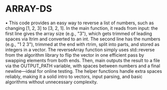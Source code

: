 # ARRAY-DS 
•	This code provides an easy way to reverse a list of numbers, such as changing [1, 2, 3] to [3, 2, 1]. In the main function, it reads from input: the first line gives the array size (e.g., "3"), which gets trimmed of leading spaces via ltrim and converted to an int. The second line has the numbers (e.g., "1 2 3"), trimmed at the end with rtrim, split into parts, and stored as integers in a vector. The reverseArray function simply uses std::reverse from the algorithm library to flip the vector in one efficient pass by swapping elements from both ends. Then, main outputs the result to a file via the OUTPUT_PATH variable, with spaces between numbers and a final newline—ideal for online testing. The helper functions handle extra spaces reliably, making it a solid intro to vectors, input parsing, and basic algorithms without unnecessary complexity.

